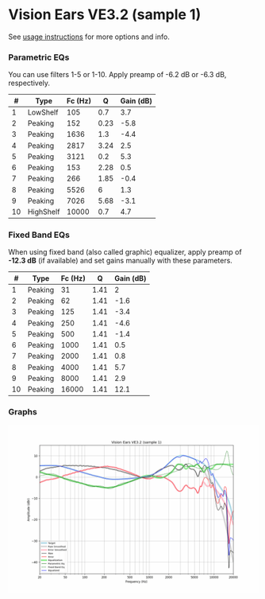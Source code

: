# Vision Ears VE3.2 (sample 1)
See [usage instructions](https://github.com/jaakkopasanen/AutoEq#usage) for more options and info.

### Parametric EQs
You can use filters 1-5 or 1-10. Apply preamp of -6.2 dB or -6.3 dB, respectively.

|   # | Type      |   Fc (Hz) |    Q |   Gain (dB) |
|-----|-----------|-----------|------|-------------|
|   1 | LowShelf  |       105 | 0.7  |         3.7 |
|   2 | Peaking   |       152 | 0.23 |        -5.8 |
|   3 | Peaking   |      1636 | 1.3  |        -4.4 |
|   4 | Peaking   |      2817 | 3.24 |         2.5 |
|   5 | Peaking   |      3121 | 0.2  |         5.3 |
|   6 | Peaking   |       153 | 2.28 |         0.5 |
|   7 | Peaking   |       266 | 1.85 |        -0.4 |
|   8 | Peaking   |      5526 | 6    |         1.3 |
|   9 | Peaking   |      7026 | 5.68 |        -3.1 |
|  10 | HighShelf |     10000 | 0.7  |         4.7 |

### Fixed Band EQs
When using fixed band (also called graphic) equalizer, apply preamp of **-12.3 dB** (if available) and set gains manually with these parameters.

|   # | Type    |   Fc (Hz) |    Q |   Gain (dB) |
|-----|---------|-----------|------|-------------|
|   1 | Peaking |        31 | 1.41 |         2   |
|   2 | Peaking |        62 | 1.41 |        -1.6 |
|   3 | Peaking |       125 | 1.41 |        -3.4 |
|   4 | Peaking |       250 | 1.41 |        -4.6 |
|   5 | Peaking |       500 | 1.41 |        -1.4 |
|   6 | Peaking |      1000 | 1.41 |         0.5 |
|   7 | Peaking |      2000 | 1.41 |         0.8 |
|   8 | Peaking |      4000 | 1.41 |         5.7 |
|   9 | Peaking |      8000 | 1.41 |         2.9 |
|  10 | Peaking |     16000 | 1.41 |        12.1 |

### Graphs
![](./Vision%20Ears%20VE3.2%20(sample%201).png)
